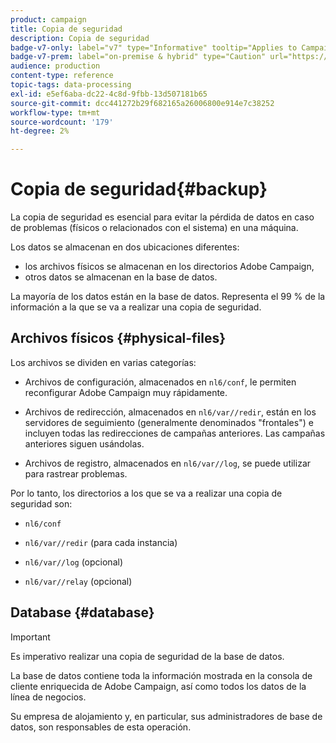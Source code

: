 ```yaml
---
product: campaign
title: Copia de seguridad
description: Copia de seguridad
badge-v7-only: label="v7" type="Informative" tooltip="Applies to Campaign Classic v7 only"
badge-v7-prem: label="on-premise & hybrid" type="Caution" url="https://experienceleague.adobe.com/docs/campaign-classic/using/installing-campaign-classic/architecture-and-hosting-models/hosting-models-lp/hosting-models.html?lang=en" tooltip="Applies to on-premise and hybrid deployments only"
audience: production
content-type: reference
topic-tags: data-processing
exl-id: e5ef6aba-dc22-4c8d-9fbb-13d507181b65
source-git-commit: dcc441272b29f682165a26006800e914e7c38252
workflow-type: tm+mt
source-wordcount: '179'
ht-degree: 2%

---
```


# Copia de seguridad{#backup}

La copia de seguridad es esencial para evitar la pérdida de datos en caso de problemas (físicos o relacionados con el sistema) en una máquina.

Los datos se almacenan en dos ubicaciones diferentes:

* los archivos físicos se almacenan en los directorios Adobe Campaign,
* otros datos se almacenan en la base de datos.

La mayoría de los datos están en la base de datos. Representa el 99 % de la información a la que se va a realizar una copia de seguridad.

## Archivos físicos {#physical-files}

Los archivos se dividen en varias categorías:

* Archivos de configuración, almacenados en `nl6/conf`, le permiten reconfigurar Adobe Campaign muy rápidamente.

* Archivos de redirección, almacenados en  `nl6/var/`<instancename>`/redir`, están en los servidores de seguimiento (generalmente denominados &quot;frontales&quot;) e incluyen todas las redirecciones de campañas anteriores. Las campañas anteriores siguen usándolas.

* Archivos de registro, almacenados en `nl6/var/`<instancename>`/log`, se puede utilizar para rastrear problemas.

Por lo tanto, los directorios a los que se va a realizar una copia de seguridad son:

* `nl6/conf`

* `nl6/var/`<instanceName>`/redir` (para cada instancia)

* `nl6/var/`<instanceName>`/log` (opcional)

* `nl6/var/`<instanceName>`/relay` (opcional)


## Database {#database}

>[!IMPORTANT]
>
>Es imperativo realizar una copia de seguridad de la base de datos.


La base de datos contiene toda la información mostrada en la consola de cliente enriquecida de Adobe Campaign, así como todos los datos de la línea de negocios.

Su empresa de alojamiento y, en particular, sus administradores de base de datos, son responsables de esta operación.
